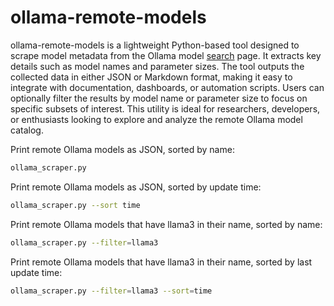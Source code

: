 # ollama-remote-models

ollama-remote-models is a lightweight Python-based tool designed to scrape model metadata from the Ollama model [search](https://ollama.com/search) page. It extracts key details such as model names and parameter sizes. The tool outputs the collected data in either JSON or Markdown format, making it easy to integrate with documentation, dashboards, or automation scripts. Users can optionally filter the results by model name or parameter size to focus on specific subsets of interest. This utility is ideal for researchers, developers, or enthusiasts looking to explore and analyze the remote Ollama model catalog.

Print remote Ollama models as JSON, sorted by name:

```bash
ollama_scraper.py
```

Print remote Ollama models as JSON, sorted by update time:

```bash
ollama_scraper.py --sort time
```

Print remote Ollama models that have llama3 in their name, sorted by name:

```bash
ollama_scraper.py --filter=llama3
```

Print remote Ollama models that have llama3 in their name, sorted by last update time:

```bash
ollama_scraper.py --filter=llama3 --sort=time
```

